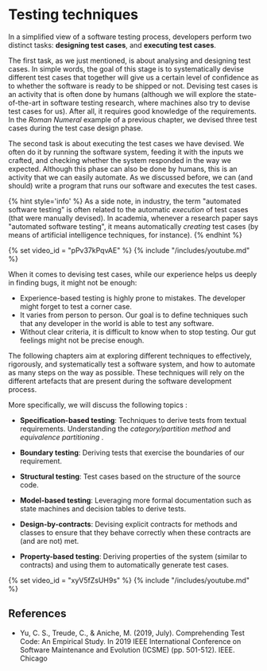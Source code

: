 # Testing techniques

In a simplified view of a software testing process, 
developers perform two distinct tasks: **designing
test cases**, and **executing test cases**.

The first task, as we just mentioned, 
is about analysing and designing test cases. In simple words, the goal of this stage
is to systematically devise different test cases that together will give us a certain level
of confidence as to whether the software is ready to be shipped or not.
Devising test cases is an activity that is often done by humans (although we will explore the state-of-the-art in software testing research, where machines also try to 
devise test cases for us). After all, it requires good knowledge of the requirements.
In the _Roman Numeral_ example of a previous chapter, we devised three test cases during
the test case design phase.

The second task is about executing the test cases we have devised. 
We often do it by running the software system, feeding it with the inputs we crafted, 
and checking whether the system responded in the way we expected.
Although this phase can also be done by humans, this is an activity that we can easily automate.
As we discussed before, we can (and should) write a program that runs our software and executes the test cases. 

{% hint style='info' %}
As a side note, in industry, the term "automated software testing" is often related to the automatic *execution* of test cases (that were manually devised). In academia, whenever a research paper says "automated software testing", it means automatically *creating* test cases (by means of artificial intelligence techniques, for instance).
{% endhint %}


{% set video_id = "pPv37kPqvAE" %}
{% include "/includes/youtube.md" %}


When it comes to devising test cases, while our experience helps us deeply in finding bugs, it might not be enough: 

* Experience-based testing is highly prone to mistakes. The developer might forget to test a corner case.
* It varies from person to person. Our goal is to define techniques such that any developer in the world is able to test any software.
* Without clear criteria, it is difficult to know when to stop testing. Our gut feelings might not be precise enough.

The following chapters aim at exploring different techniques to effectively,
rigorously, and systematically test a 
software system, and how to automate as many steps on the way as possible.
These techniques will rely on the different artefacts that are present during the 
software development process. 

More specifically, we will discuss the following topics :

* **Specification-based testing**: Techniques to derive tests from textual requirements. Understanding the _category/partition method_ and  _equivalence partitioning_ .

* **Boundary testing**: Deriving tests that exercise the boundaries of our requirement.

* **Structural testing**: Test cases based on the structure of the source code.

* **Model-based testing**: Leveraging more formal documentation such as state machines and decision tables to derive tests. 

* **Design-by-contracts**: Devising explicit contracts for methods and classes to ensure that they behave correctly when these contracts are (and are not) met.

* **Property-based testing**: Deriving properties of the system (similar to contracts) and using them to automatically generate test cases.



{% set video_id = "xyV5fZsUH9s" %}
{% include "/includes/youtube.md" %}



## References


* Yu, C. S., Treude, C., & Aniche, M. (2019, July). Comprehending Test Code: An Empirical Study. In 2019 IEEE International Conference on Software Maintenance and Evolution (ICSME) (pp. 501-512). IEEE. Chicago	

